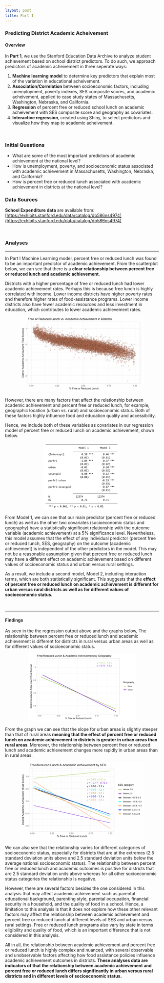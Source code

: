 ```yaml
---
layout: post
title: Part I 
---
```

### Predicting District Academic Acheivement

#### Overview

In **Part 1**, we use the Stanford Education Data Archive to analyze student achievement based on school district predictors. To do such, we approach predictors of academic acheivement in three seperate ways: 
<br>
 
1. **Machine learning model** to determine key predictors that explain most of the variation in educational acheivement.
2. **Association/Correlation** between socioeconomic factors, including unemployment, poverty indexes, SES composite scores, and academic acheivement, applied to case study states of Massachusetts, Washington, Nebraska, and California.
3. **Regression** of percent free or reduced school lunch on academic acheivement with SES composite score and geography as covariates.
4. **Interactive regression**, created using Shiny, to select predictors and visualize how they map to academic acheivement.

<br>

### Initial Questions


- What are some of the most important predictors of academic achievement at the national level?
- How is unemployment, poverty, and socioeconomic status associated with academic achievement in Massachusetts, Washington, Nebraska, and California? 
- How is percent free or reduced lunch associated with academic achievement in districts at the national level? 

### Data Sources

**School Expenditure data** are available from: [https://exhibits.stanford.edu/data/catalog/db586ns4974](https://exhibits.stanford.edu/data/catalog/db586ns4974)

<br>

### Analyses

---

In Part I Machine Learning model, percent free or reduced lunch was found to be an important predictor of academic achievement. From the scatterplot below, we can see that there is a **clear relationship between percent free or reduced lunch and academic achievement**. 

Districts with a higher percentage of free or reduced lunch had lower academic achievement rates. Perhaps this is because free lunch is highly correlated with income. Lower income districts have higher poverty rates and therefore higher rates of food-assistance programs. Lower income districts also have fewer academic resources and less investment in education, which contributes to lower academic achievement rates. 

<p align="center" width="100%">
    <img width="80%" src="https://raw.githubusercontent.com/amesluo/amesluo.github.io/master/images/Lunch_Test_Final.png">
</p>


However, there are many factors that affect the relationship between academic achievement and percent free or reduced lunch, for example, geographic location (urban vs. rural) and socioeconomic status. Both of these factors highly influence food and education quality and accessibility. 

Hence, we include both of these variables as covariates in our regression model of percent free or reduced lunch on academic achievement, shown below. 


<p align="center" width="100%">
    <img width="50%" src="https://raw.githubusercontent.com/amesluo/amesluo.github.io/master/images/Regression%20Table.png">
</p>


From Model 1, we can see that our main predictor (percent free or reduced lunch) as well as the other two covariates (socioeconomic status and geography) have a statistically significant relationship with the outcome variable (academic achievement) at a 5% significance level. Nevertheless, this model assumes that the effect of any individual predictor (percent free or reduced lunch, SES, geography) on the outcome (academic achievement) is independent of the other predictors in the model. This may not be a reasonable assumption given that percent free or reduced lunch may have a different effect on academic achievement based on different values of socioeconomic status and urban versus rural settings. 

As a result, we include a second model, Model 2, including interaction terms, which are both statistically significant. This suggests that the **effect of percent free or reduced lunch on academic achievement is different for urban versus rural districts as well as for different values of socioeconomic status.** 

<br>

---

#### Findings

As seen in the the regression output above and the graphs below, The relationship between percent free or reduced lunch and academic achievement is different for districts in rural versus urban areas as well as for different values of socioeconomic status.


<p align="center" width="100%">
    <img width="70%" src="https://raw.githubusercontent.com/amesluo/amesluo.github.io/master/images/Lunch_Geo_Final.png">
</p>


From the graph we can see that the slope for urban areas is slightly steeper than that of rural areas **meaning that the effect of percent free or reduced lunch on academic achievement in districts is greater in urban areas than rural areas**. Moreover, the relationship between percent free or reduced lunch and academic achievement changes more rapidly in urban areas than in rural areas. 

<p align="center" width="100%">
    <img width="80%" src="https://raw.githubusercontent.com/amesluo/amesluo.github.io/master/images/Lunch_SES_Final.png">
</p>


We can also see that the relationship varies for different categories of socioeconomic status, especially for districts that are at the extremes (2.5 standard deviation units above and 2.5 standard deviation units below the average national socioeconomic status). The relationship between percent free or reduced lunch and academic outcomes is positive for districts that are 2.5 standard deviation units above whereas for all other socioeconomic status categories the relationship is negative. 

However, there are several factors besides the one considered in this analysis that may affect academic achievement such as parental educational background, parenting style, parental occupation, financial security in a household, and the quality of food in a school. Hence, a limitation to this analysis is that it does not explore how these other relevant factors may affect the relationship between academic achievement and percent free or reduced lunch at different levels of SES and urban versus rural settings. Free or reduced lunch programs also vary by state in terms eligibility and quality of food, which is an important difference that is not considered in this analysis. 

All in all, the relationship between academic achievement and percent free or reduced lunch is highly complex and nuanced, with several observable and unobservable factors affecting how food assistance policies influence academic achievement outcomes in districts. **These analyses data are indicators of that the relationship between academic achievement and percent free or reduced lunch differs significantly in urban versus rural districts and in different levels of socioeconomic status.**

